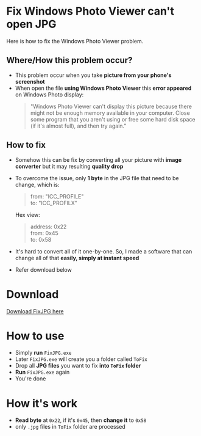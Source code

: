 # Fix Windows Photo Viewer can't open JPG
Here is how to fix the Windows Photo Viewer problem.
 ## Where/How this problem occur?
  - This problem occur when you take **picture from your phone's screenshot**
  - When open the file **using Windows Photo Viewer** this **error appeared** on Windows Photo display:
    > "Windows Photo Viewer can't display this picture because there might not be enough memory available in your computer. Close some program that you aren't using or free some hard disk space (if it's almost full), and then try again."
 ## How to fix
  - Somehow this can be fix by converting all your picture with **image converter** but it may resulting **quality drop**
  - To overcome the issue, only **1 byte** in the JPG file that need to be change, which is:
    > from: "ICC_PROFILE"\
    > to: "ICC_PROFILX"

    Hex view:
    > address: 0x22\
    > from: 0x45\
    > to: 0x58
  - It's hard to convert all of it one-by-one. So, I made a software that can change all of that **easily, simply at instant speed**
  - Refer download below

# Download
  [Download FixJPG here](https://github.com/Zigatronz/Fix-Windows-Photo-Viewer-can-t-open-JPG/releases/tag/v1.0)

# How to use
 - Simply **run** `FixJPG.exe`
 - Later `FixJPG.exe` will create you a folder called `ToFix`
 - Drop all **JPG files** you want to fix **into `ToFix` folder**
 - **Run** `FixJPG.exe` again
 - You're done

 # How it's work
 - **Read byte** at `0x22`, if it's `0x45`, then **change it** to `0x58`
 - only `.jpg` files in `ToFix` folder are processed